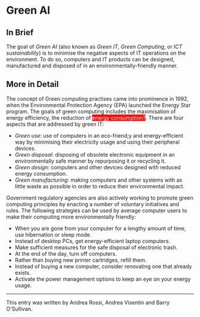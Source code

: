 # Green AI

## In Brief

The goal of *Green AI* (also known as *Green IT*, *Green Computing*, or *ICT sustainability*) is to minimise the negative aspects of IT operations on the environment. To do so, computers and IT products can be designed, manufactured and disposed of in an environmentally-friendly manner.

## More in Detail

The concept of Green computing practises came into prominence in 1992, when the Environmental Protection Agency (EPA) launched the Energy Star program. The goals of green computing includes the maximisation of energy efficiency, the reduction of <span style='background:red;color:white'>energy consumption?</span>. 
There are four aspects that are addressed by green IT:
* *Green use*: use of computers in an eco-friend;y and energy-efficient way by minimising their electricity usage and using their peripheral devices.
* *Green disposal*: disposing of obsolete electronic equipment in an environmentally safe manner by repurposing it or recycling it.
* *Green design*: computers and other devices designed with reduced energy consumption.
* *Green manufacturing*: making computers and other systems with as little waste as possible in order to reduce their environmental impact.

Government regulatory agencies are also actively working to promote green computing principles by enacting a number of voluntary initiatives and rules. The following strategies can be used by average computer users to make their computing more environmentally friendly:
* When you are gone from your computer for a lengthy amount of time, use hibernation or sleep mode.
* Instead of desktop PCs, get energy-efficient laptop computers.
* Make sufficient measures for the safe disposal of electronic trash.
* At the end of the day, turn off computers.
* Rather than buying new printer cartridges, refill them.
* Instead of buying a new computer, consider renovating one that already exists.
* Activate the power management options to keep an eye on your energy usage.



---

This entry was written by Andrea Rossi, Andrea Visentin and Barry O'Sullivan.


